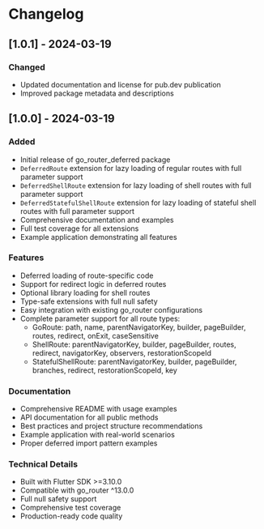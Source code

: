 # Changelog

## [1.0.1] - 2024-03-19

### Changed
- Updated documentation and license for pub.dev publication
- Improved package metadata and descriptions

## [1.0.0] - 2024-03-19

### Added
- Initial release of go_router_deferred package
- `DeferredRoute` extension for lazy loading of regular routes with full parameter support
- `DeferredShellRoute` extension for lazy loading of shell routes with full parameter support
- `DeferredStatefulShellRoute` extension for lazy loading of stateful shell routes with full parameter support
- Comprehensive documentation and examples
- Full test coverage for all extensions
- Example application demonstrating all features

### Features
- Deferred loading of route-specific code
- Support for redirect logic in deferred routes
- Optional library loading for shell routes
- Type-safe extensions with full null safety
- Easy integration with existing go_router configurations
- Complete parameter support for all route types:
  - GoRoute: path, name, parentNavigatorKey, builder, pageBuilder, routes, redirect, onExit, caseSensitive
  - ShellRoute: parentNavigatorKey, builder, pageBuilder, routes, redirect, navigatorKey, observers, restorationScopeId
  - StatefulShellRoute: parentNavigatorKey, builder, pageBuilder, branches, redirect, restorationScopeId, key

### Documentation
- Comprehensive README with usage examples
- API documentation for all public methods
- Best practices and project structure recommendations
- Example application with real-world scenarios
- Proper deferred import pattern examples

### Technical Details
- Built with Flutter SDK >=3.10.0
- Compatible with go_router ^13.0.0
- Full null safety support
- Comprehensive test coverage
- Production-ready code quality
